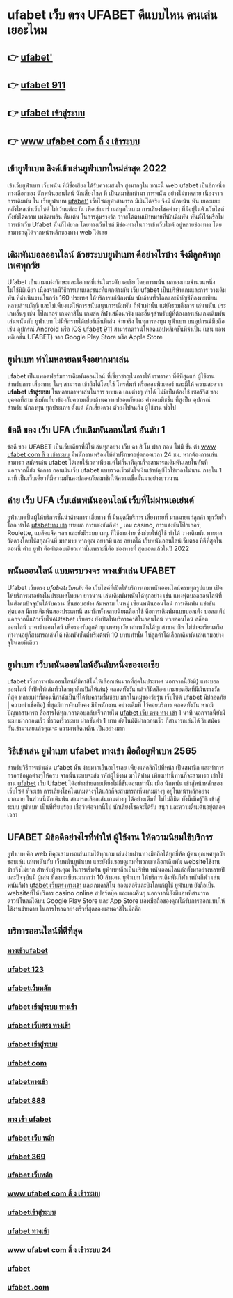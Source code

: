 # ufabet เว็บ ตรง UFABET  ดีแบบไหน คนเล่นเยอะไหม

## 👉 [ufabet'](https://bio.link/madam168)
## 👉 [ufabet 911](https://heylink.me/madam168)
## 👉 [ufabet เข้าสู่ระบบ](https://bio.link/madam168)
## 👉 [www ufabet com ลิ้ ง เข้าระบบ](https://heylink.me/madam168)

## เข้ายูฟ่าเบท ลิงค์เข้าเล่นยูฟ่าเบทใหม่ล่าสุด 2022 

เข้าเว็บยูฟ่าเบท   เว็บพนัน  ที่มีชื่อเสียง  ได้รับความสนใจ สูงมากๆใน ขณะนี้  web ufabet  เป็นอีกหนึ่งทางเลือกของ นักพนันออนไลน์ นักเสี่ยงโชค ที่ เป็นสมาชิกเข้ามา การพนัน อย่างไม่ขาดสาย เนื่องจากการเดิมพัน ใน เว็บยูฟ่าเบท [ufabet'](https://heylink.me/madam168) เว็บไซต์ยูฟ่าสามารถ มีเงินได้จริง จึงมี นักพนัน พัน เยอะแยะ หลั่งไหลเข้าเว็บไซต์ ไม่เว้นแต่ละวัน เพื่อเข้ามาร่วมสนุกในเกม การเสี่ยงโชคต่างๆ ที่มีอยู่ในตัวเว็บไซต์  ทั้งยังได้ความ เพลิดเพลิน ตื่นเต้น ในการลุ้นรางวัล ว่าจะได้ตามเป้าหมายที่นักเดิมพัน พันตั้งไว้หรือไม่ การเข้าเว็บ Ufabet นั้นก็ไม่ยาก  โดยทางเว็บไซต์ มีช่องทางในการเข้าเว็บไซต์ อยู่หลายช่องทาง โดยสามารถดูได้จากหน้าหลักของทาง web ได้เลย


##  เดิมพันบอลออนไลน์ ด้วยระบบยูฟ่าเบท ดีอย่างไรบ้าง จึงมีลูกค้าทุกเพศทุกวัย

Ufabet เป็นเกมแห่งทักษะและโอกาสที่เล่นในระดับ เอเชีย โดยการพนัน ผลของเกมจำนวนหนึ่ง ไม่ใช่มิติเดียว เนื่องจากมีวิธีการเล่นและชนะที่แตกต่างกัน เว็บ ufabet เป็นบริษัทเกมและการ วางเดิมพัน ที่ดำเนินงานในกว่า 160 ประเทศ ให้บริการแก่นักพนัน นับล้านทั่วโลกและมีบัญชีที่ลงทะเบียนหลายล้านบัญชี และไม่เพียงแต่ให้การสนับสนุนการเดิมพัน กีฬาเท่านั้น แต่ยังรวมถึงการ เล่นพนัน ประเภทอื่นๆ เช่น โป๊กเกอร์ เกมคาสิโน เกมสด กีฬาเสมือนจริง และอื่นๆสำหรับผู้ที่ต้องการเล่นเกมเดิมพัน เล่นพนันกับ ยูฟ่าเบท ไม่มีหักรายได้เปอร์เซ็นที่เล่น จ่ายจริง ในทุการลงทุน  ยูฟ่าเบท  บนอุปกรณ์มือถือ เช่น อุปกรณ์ Android หรือ iOS [ufabet 911](https://bio.link/madam168) สามารถดาวน์โหลดแอปพลิเคชั่นที่จำเป็น (เช่น แอพพลิเคชั่น UFABET) จาก Google Play Store หรือ Apple Store 


## ยูฟ่าเบท ทำไมหลายคนจึงอยากมาเล่น

ufabet  เป็นแพลตฟอร์มการเดิมพันออนไลน์ ที่เชี่ยวชาญในการให้ เรทราคา ที่ดีที่สุดแก่ ผู้ใช้งานสำหรับการ เสี่ยงทาย ใดๆ สามารถ เข้าถึงได้โดยใช้ โทรศัพท์ หรือคอมพิวเตอร์ และมีให้  ความสะดวก **ufabet เข้าสู่ระบบ** ในหลายภาษาเล่นในการ  ทายผล เกมต่างๆ  ทำได้  ไม่มีเป็นต้องใช้ เซอร์วิส ของบุคคลที่สาม ซึ่งมักเกี่ยวข้องกับความเสี่ยงด้านความปลอดภัยและ ค่าคอมมิชชั่น ที่สูงป็น อุปกรณ์ สำหรับ  นักลงทุน ทุกประเภท ตั้งแต่ นักเสี่ยงดวง ตัวยงไปจนถึง ผู้ใช้งาน ทั่วไป

## ข้อดี ของ เว็บ UFA  เว็บเดิมพันออนไลน์ อันดับ 1 

ข้อดี ของ UFABET เป็นเว็บเดียวที่มีให้เล่นทุกอย่าง  เว็บ คา สิ โน ฝาก ถอน ไม่มี ขั้น ต่ํา [www ufabet com ลิ้ ง เข้าระบบ](https://bio.link/madam168)  มีพนักงานพร้อมให้คำปรึกษาอยู่ตลอดเวลา 24 ชม. หากต้องการเล่นสามารถ  สมัครเล่น ufabet  ได้เลยใช้เวลาเพียงแค่ไม่กี่นาทีคุณก็จะสามารถเดิมพันเลยในทันที นอกจากนี้ยัง จัดการ  ถอนเงินเว็บ ufabet  แบบรวดเร็วมันใจเงินเข้าบัญชีไวใช้เวลาไม่นาน ภายใน 1 นาที เป็นเว็บเดียวที่มีความมั่นคงปลอดภัยสมาชิกให้ความเชื่อมั่นมาอย่างยาวนาน


## ค่าย เว็บ UFA เว็บเล่นพนันออนไลน์ เว็บที่ไม่ผ่านเอเย่นต์

ยูฟ่าเบทเป็นผู้ให้บริการชั้นนำด้านการ เสี่ยทาง ที่ มีหมุดมีบริการ เสี่ยงทายที่ มากมายแก่ลูกค้า  ทุกวัยทั่วโลก ทำได้ [ufabetทาง เข้า](https://bio.link/madam168)   ทายผล การแข่งขันกีฬา , เกม casino, การแข่งขันโป๊กเกอร์,  Roulette, แบล็คแจ็ค  ฯลฯ และยังมีระบบ เมนู ที่ใช้งานง่าย ซึ่งช่วยให้ผู้ใช้  ทำได้ วางเดิมพัน ทายผล วัดดวงโดยใช้สกุลเงินที่ มากมาย  หากคุณ  อยากมี และ  อยากได้   เว็บพนันออนไลน์เว็บตรง  ที่ดีที่สุดในตอนนี้ ค่าย  ยูฟ่า คือคำตอบเดียวเท่านั้นเพราะนี้คือ ช่องทางที่  สุดยอดแล้วในปี 2022


## พนันออนไลน์ แบบครบวงจร ทางเข้าเล่น UFABET 

Ufabet เว็บตรง *ufabetเว็บหลัก*  คือ  เว็บไซค์ที่เปิดให้บริการเกมพนันออนไลน์ครบทุกรูปแบบ เปิดให้บริการมาอย่างในประเทศไทยมา ยาวนาน  เล่นเดิมพันพนันได้ทุกอย่าง เช่น  แทงฟุตบอลออนไลน์ที่ในสังคมปัจจุบันได้รับความ ชื่นชอบอย่าง ล้มหลาม ในหมู่ เซียนพนันออนไลน์ การเดิมพัน แข่งขันฟุตบอล มีการเดิมพันสองประเภทนี่ สมาชิกทั้งหลายนิยมเลือกใช้  คือการเดิมพันแบบบอลเต็ง บอลสเต็ป นอกจากนี้แล้วเว็บไซค์Ufabet เว็บตรง  ยังเปิดให้บริการคาสิโนออนไลน์ หวยออนไลน์ สล็อตออนไลน์ บาคาร่าออนไลน์  เพื่อรองรับลูกค้าทุกเพศทุกวัย เล่นพนันได้ทุกสาขาอาชีพ ไม่ว่าจะเรียนหรือทำงานอยู่ก็สามารถเล่นได้ เดิมพันขั้นต่ำเริ่มต้นที่ 10 บาทเท่านั้น ให้ลูกค้าได้เลือกเดิมพันเล่นเกมอย่างจุใจเลยทีเดียว


## ยูฟ่าเบท เว็บพนันออนไลน์อันดับหนึ่งของเอเชีย

 ufabet   เว็บการพนันออนไลน์ที่มีคาสิโนให้เลือกเล่นมากที่สุดในประเทศ นอกจากนี้ยังมี} แทงบอลออนไลน์  ที่เปิดให้เล่นทั่วโลกทุกลีกเปิดให้เล่น} ตลอดทั้งวัน  แล้วก็มีสล็อต  เกมยอดฮิตที่มีเงินรางวัล ที่สุด หลายเท่าที่ตอนนี้กำลังเป็นที่ได้รับความชื่นชอบ มากในหมู่ของวัยรุ่น เว็บไซต์  ufabet  มีปลอดภัย | ความน่าเชื่อถือ} ที่สุดมีการเงินมั่นคง มีมีพนักงาน  อย่างเต็มที่ ไว้คอยบริการ  ตลอดทั้งวัน  หากมีปัญหาสามารถ  สื่อสารได้ทุกเวลาตอบกลับเร็วภายใน [ufabet เว็บ ตรง ทาง เข้า](https://bio.link/madam168) 1 นาที นอกจากนี้ยังมีระบบฝากถอนเร็ว ที่รวดเร็วระบบ ฝากขั้นต่ำ 1 บาท อัตโนมัติฝากถอนเร็ว ก็สามารถเล่นได้ รีบสมัครกันเข้ามาเลยแล้วคุณจะ ความเพลิดเพลิน เป็นอย่างมาก



## วิธีเข้าเล่น ยูฟ่าเบท  ufabet ทางเข้า มือถือยูฟ่าเบท 2565

สำหรับวิธีการเข้าเล่น   ufabet  นั้น ง่ายมากเย็นอะไรเลย เพียงแค่คลิกไปที่หน้า เป็นสมาชิก และทำการกรอกข้อมูลต่างๆให้ครบ จากนั้นระบบจะส่ง  รหัสผู้ใช้งาน  มาให้ท่าน เพียงเท่านี้ท่านก็จะสามารถ เข้าใช้งาน  [ufabet](https://heylink.me/madam168) เว็บ Ufabet ได้อย่างง่ายดายเพียงไม่กี่ขั้นตอนเท่านั้น เมื่อ นักพนัน เข้าสู่หน้าหลักของเว็บไซต์ ที่จะเข้า การเสี่ยงโชคในเกมต่างๆได้แล้วก็จะสามารถเห็นเกมต่างๆ อยู่ในหน้าหลักอย่าง มากมาย  ในส่วนนี้นักเดิมพัน สามารถเลือกเล่นเกมต่างๆ ได้อย่างเต็มที่  ไม่ไม่ลิมิต ทั้งนี้เมื่อรู้วิธี เข้าสู่ระบบ ยูฟ่าเบท  เป็นที่เรียบร้อย เชื่อว่าต่อจากนี้ไป  นักเสี่ยงโชคจะได้รับ สนุก และความตื่นเต้นอยู่ตลอดเวลา


## UFABET มีข้อดีอย่างไรที่ทำให้ ผู้ใช้งาน ให้ความนิยมใช้บริการ

 ยูฟ่าเบท คือ  web ที่คุณสามารถเล่นเกมได้ทุกเกม เล่นง่ายผ่านทางมือถือได้ทุกยี่ห้อ ผู้คนทุกเพศทุกวัยชอบเล่น เล่นพนันกับ เว็บพนันยูฟ่าเบท และยังชื่นชอบดูเกมที่พวกเขาเลือกเดิมพัน  websiteใช้งานง่ายจึงไม่ยาก สำหรับผู้คนคุณ ในการเริ่มต้น ยูฟ่าเบทถือเป็นบริษัท พนันออนไลน์ก่อตั้งมาอย่างหลายปีและปัจจุบันมี ผู้เล่น ที่ลงทะเบียนมากกว่า 10 ล้านคน ยูฟ่าเบท ให้บริการเดิมพันกีฬา พนันกีฬา เล่นพนันกีฬา [ufabet เว็บตรงทางเข้า](https://heylink.me/madam168) และเกมคาสิโน ลอตเตอรีและบิงโกแก่ผู้ใช้  ยูฟ่าเบท  ยังถือเป็น websiteที่ให้บริการ casino online   สปอร์ตบุ๊ค และเกมอื่นๆ นอกจากนี้ยังมีแอพที่สามารถดาวน์โหลดได้บน Google Play Store และ App Store แอพมือถือของคุณได้รับการออกแบบให้ใช้งานง่ายดาย ในการโหลดอย่างเร็วที่สุดของแอพคาสิโนมือถือ 


## บริการออนไลน์ที่ดีที่สุด

### [ทางเข้าufabet](https://atom.io/themes/www%20ufabet%20com%20ลิ้%20ง%20เข้าระบบ%2024%20สมัครยูฟ่าเบท%20ทางเข้ายูฟ่าเบท%20แจกโบนัส%20150%%20เครดิตฟรี50)
### [ufabet 123](https://atom.io/themes/ufabet%20เว็บตรง%20สมัครยูฟ่าเบท%20ทางเข้ายูฟ่าเบท%20แจกโบนัส%20150%%20เครดิตฟรี50)
### [ufabetเว็บหลัก](https://atom.io/themes/www%20ufabet%20com%20ลิ้%20ง%20เข้าระบบ%20สมัครยูฟ่าเบท%20ทางเข้ายูฟ่าเบท%20แจกโบนัส%20150%%20เครดิตฟรี50)
### [ufabet เข้าสู่ระบบ ทางเข้า](https://atom.io/themes/ทางเข้า%20ufabet%20สมัครยูฟ่าเบท%20ทางเข้ายูฟ่าเบท%20แจกโบนัส%20150%%20เครดิตฟรี50)
### [ufabet เว็บตรง ทางเข้า](https://atom.io/themes/ufabet%20เข้าสู่ระบบ%20สมัครยูฟ่าเบท%20ทางเข้ายูฟ่าเบท%20แจกโบนัส%20150%%20เครดิตฟรี50)
### [ufabet เข้าสู่ระบบ](https://atom.io/themes/ufabet%20เว็บ%20ตรง%20ทาง%20เข้า%20สมัครยูฟ่าเบท%20ทางเข้ายูฟ่าเบท%20แจกโบนัส%20150%%20เครดิตฟรี50)
### [ufabet com](https://atom.io/themes/ufabetเข้าสู่ระบบ%20สมัครยูฟ่าเบท%20ทางเข้ายูฟ่าเบท%20แจกโบนัส%20150%%20เครดิตฟรี50)
### [ufabetทางเข้า](https://atom.io/themes/ufabet%20win%20สมัครยูฟ่าเบท%20ทางเข้ายูฟ่าเบท%20แจกโบนัส%20150%%20เครดิตฟรี50)
### [ufabet 888](https://atom.io/themes/ufabet%20เข้าสู่ระบบ%20ทางเข้า%20สมัครยูฟ่าเบท%20ทางเข้ายูฟ่าเบท%20แจกโบนัส%20150%%20เครดิตฟรี50)
### [ทาง เข้า ufabet](https://atom.io/themes/ufabet%20สมัครยูฟ่าเบท%20ทางเข้ายูฟ่าเบท%20แจกโบนัส%20150%%20เครดิตฟรี50)
### [ufabet เว็บ หลัก](https://atom.io/themes/ufabet%20ทางเข้า%20สมัครยูฟ่าเบท%20ทางเข้ายูฟ่าเบท%20แจกโบนัส%20150%%20เครดิตฟรี50)
### [ufabet 369](https://atom.io/themes/ufabet%20เว็บตรง%20ทางเข้า%20สมัครยูฟ่าเบท%20ทางเข้ายูฟ่าเบท%20แจกโบนัส%20150%%20เครดิตฟรี50)
### [ufabet เว็บหลัก](https://atom.io/themes/ufabet%20เว็บหลัก%20สมัครยูฟ่าเบท%20ทางเข้ายูฟ่าเบท%20แจกโบนัส%20150%%20เครดิตฟรี50)
### [www ufabet com ลิ้ ง เข้าระบบ](https://atom.io/themes/ufabet%20เว็บ%20หลัก%20สมัครยูฟ่าเบท%20ทางเข้ายูฟ่าเบท%20แจกโบนัส%20150%%20เครดิตฟรี50)
### [ufabetเข้าสู่ระบบ](https://atom.io/themes/ufabet%20888%20สมัครยูฟ่าเบท%20ทางเข้ายูฟ่าเบท%20แจกโบนัส%20150%%20เครดิตฟรี50)
### [ufabet ทางเข้า](https://atom.io/themes/ufabet%20เว็บ%20ตรง%20สมัครยูฟ่าเบท%20ทางเข้ายูฟ่าเบท%20แจกโบนัส%20150%%20เครดิตฟรี50)
### [www ufabet com ลิ้ ง เข้าระบบ 24](https://atom.io/themes/ufabet%20.com%20สมัครยูฟ่าเบท%20ทางเข้ายูฟ่าเบท%20แจกโบนัส%20150%%20เครดิตฟรี50)
### [ufabet](https://atom.io/themes/ufabet%20เว็บตรงทางเข้า%20สมัครยูฟ่าเบท%20ทางเข้ายูฟ่าเบท%20แจกโบนัส%20150%%20เครดิตฟรี50)
### [ufabet .com](https://atom.io/themes/ufabet%20911%20สมัครยูฟ่าเบท%20ทางเข้ายูฟ่าเบท%20แจกโบนัส%20150%%20เครดิตฟรี50)